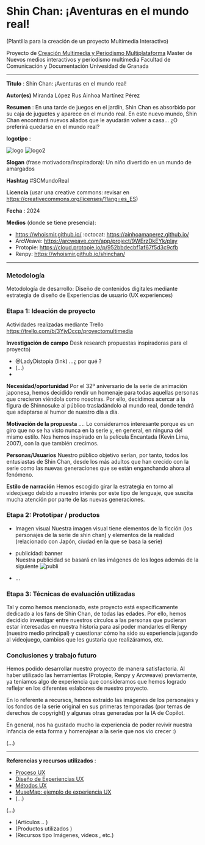 # Shin Chan: ¡Aventuras en el mundo real!  

(Plantilla para la creación de un proyecto Multimedia Interactivo)

Proyecto de [Creación Multimedia y Periodismo Multiplataforma](https://github.com/mgea/PeriodismoMultimedia)
Master de Nuevos medios interactivos y periodismo multimedia
Facultad de Comunicación y Documentación
Univesidad de Granada  

----

**Titulo** : Shin Chan: ¡Aventuras en el mundo real!

**Autor(es)** 
Miranda López Rus
Ainhoa Martínez Pérez 

**Resumen** : En una tarde de juegos en el jardín, Shin Chan es absorbido por su caja de juguetes y aparece en el mundo real. En este nuevo mundo, Shin Chan encontrará nuevos aliados que le ayudarán volver a casa... ¿O preferirá quedarse en el mundo real?

**logotipo** :  

![logo](https://github.com/whoismir/whoismir.github.io/blob/master/logo2.png)
![logo2](https://github.com/whoismir/whoismir.github.io/blob/master/logo.png)



**Slogan** (frase motivadora/inspiradora): Un niño divertido en un mundo de amargados

**Hashtag** #SCMundoReal

**Licencia**    (usar una creative commons: revisar en https://creativecommons.org/licenses/?lang=es_ES) 

**Fecha** : 2024

**Medios** (donde se tiene presencia): 


*  https://whoismir.github.io/ :octocat: https://ainhoamaperez.github.io/
* ArcWeave: https://arcweave.com/app/project/9WErzDkEYk/play 
* Protopie: https://cloud.protopie.io/p/952bbdecbf1af67f5d3c9cfb
* Renpy: https://whoismir.github.io/shinchan/



--- 

### Metodología

Metodología de desarrollo: Diseño de contenidos digitales mediante estrategia de diseño de Experiencias de usuario (UX experiences) 

### Etapa 1: Ideación de proyecto 

Actividades realizadas mediante Trello https://trello.com/b/3YjvDccp/proyectomultimedia

**Investigación de campo**   Desk research propuestas inspiradoras para el proyecto) 

* @LadyDistopia (link) ...¿ por qué ?
* (...)
* 


**Necesidad/oportunidad** Por el 32º aniversario de la serie de animación japonesa, hemos decidido rendir un homenaje para todas aquellas personas que crecieron viéndola como nosotras. Por ello, decidimos acercar a la figura de Shinnosuke al público trasladándolo al mundo real, donde tendrá que adaptarse al humor de nuestro día a día. 

**Motivación de la propuesta** .... Lo consideramos interesante porque es un giro que no se ha visto nunca en la serie y, en general, en ninguna del mismo estilo. Nos hemos inspirado en la película Encantada (Kevin Lima, 2007), con la que también crecimos. 

**Personas/Usuarios**  Nuestro público objetivo serían, por tanto, todos los entusiastas de Shin Chan, desde los más adultos que han crecido con la serie como las nuevas generaciones que se están enganchando ahora al fenómeno. 

**Estilo de narración**  Hemos escogido girar la estrategia en torno al videojuego debido a nuestro interés por este tipo de lenguaje, que suscita mucha atención por parte de las nuevas generaciones.  



### Etapa 2: Prototipar / productos 


* Imagen visual
  Nuestra imagen visual tiene elementos de la ficción (los personajes de la serie de shin chan) y elementos de la realidad (relacionado con Japón, ciudad en la que se basa la serie)


* publicidad: banner  
  Nuestra publicidad se basará en las imágenes de los logos además de la siguiente
  ![publi](https://github.com/whoismir/whoismir.github.io/blob/master/game_menu.png)
* ...

### Etapa 3: Técnicas de evaluación utilizadas

Tal y como hemos mencionado, este proyecto está específicamente dedicado a los fans de Shin Chan, de todas las edades. Por ello, hemos decidido investigar entre nuestros círculos a las personas que pudieran estar interesadas en nuestra historia para así poder mandarles el Renpy (nuestro medio principal) y cuestionar cómo ha sido su experiencia jugando al videojuego, cambios que les gustaría que realizáramos, etc. 



### Conclusiones y trabajo futuro


Hemos podido desarrollar nuestro proyecto de manera satisfactoria. Al haber utilizado las herramientas (Protopie, Renpy y Arcweave) previamente, ya teníamos algo de experiencia que consideramos que hemos logrado reflejar en los diferentes eslabones de nuestro proyecto. 

En lo referente a recursos, hemos extraído las imágenes de los personajes y los fondos de la serie original en sus primeras temporadas (por temas de derechos de copyright) y algunas otras generadas por la IA de Copilot. 

En general, nos ha gustado mucho la experiencia de poder revivir nuestra infancia de esta forma y homenajear a la serie que nos vio crecer :)

(...)






----

**Referencias y recursos utilizados** :

* [Proceso UX](https://uxmastery.com/resources/process/)
* [Diseño de Experiencias UX](http://www.nosolousabilidad.com/articulos/uxd.htm) 
* [Métodos UX](https://mgea.github.io/UX-DIU-Checklist/index.html) 
* [MuseMap: ejemplo de experiencia UX](https://blog.prototypr.io/musemap-street-art-app-ux-case-study-9bec6a99823b) 
* (...) 

(...)
* (Artículos ..  )
* (Productos utilizados ) 
* (Recursos tipo Imágenes, videos , etc.) 












